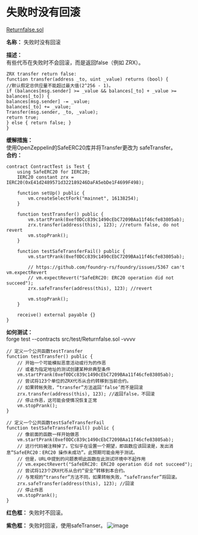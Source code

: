 # 失败时没有回滚  
[Returnfalse.sol](https://github.com/SunWeb3Sec/DeFiVulnLabs/blob/main/src/test/Returnfalse.sol)  

**名称：** 失败时没有回滚  

**描述：**  
有些代币在失败时不会回滚，而是返回false（例如 ZRX）。  
```
ZRX transfer return false:
function transfer(address _to, uint _value) returns (bool) {
//默认假定总供应量不能超过最大值(2^256 - 1)。 
if (balances[msg.sender] >= _value && balances[_to] + _value >= balances[_to]) {
balances[msg.sender] -= _value;
balances[_to] += _value;
Transfer(msg.sender, _to, _value);
return true;
} else { return false; }
}
```  
**缓解措施：**  
使用OpenZeppelin的SafeERC20库并将Transfer更改为 safeTransfer。  
**合约：**  
```
contract ContractTest is Test {
    using SafeERC20 for IERC20;
    IERC20 constant zrx = IERC20(0xE41d2489571d322189246DaFA5ebDe1F4699F498);

    function setUp() public {
        vm.createSelectFork("mainnet", 16138254);
    }

    function testTransfer() public {
        vm.startPrank(0xef0DCc839c1490cEbC7209BAa11f46cfe83805ab);
        zrx.transfer(address(this), 123); //return false, do not revert
        vm.stopPrank();
    }

    function testSafeTransferFail() public {
        vm.startPrank(0xef0DCc839c1490cEbC7209BAa11f46cfe83805ab);

        // https://github.com/foundry-rs/foundry/issues/5367 can't vm.expectRevert
        // vm.expectRevert("SafeERC20: ERC20 operation did not succeed");
        zrx.safeTransfer(address(this), 123); //revert

        vm.stopPrank();
    }

    receive() external payable {}
}
```  
**如何测试：**  
forge test --contracts src/test/Returnfalse.sol -vvvv  
```
// 定义一个公共函数testTransfer
function testTransfer() public {
    // 开始一个可能模拟恶意活动或行为的作恶
    // 或者为指定地址的测试创建某种非典型条件
    vm.startPrank(0xef0DCc839c1490cEbC7209BAa11f46cfe83805ab);
    // 尝试将123个单位的ZRX代币从合约转移到当前合约。
    // 如果转帐失败，“transfer”方法返回‘false’而不是回滚
    zrx.transfer(address(this), 123); //返回false，不回滚
    // 停止作恶，这可能会使情况恢复正常
    vm.stopPrank();
}

// 定义一个公共函数testSafeTransferFail
function testSafeTransferFail() public {
    // 像前面的函数一样开始做恶
    vm.startPrank(0xef0DCc839c1490cEbC7209BAa11f46cfe83805ab);
    // 这行代码被注释掉了。它似乎在设置一个期望，即函数应该回滚是，发出消息“SafeERC20：ERC20 操作未成功”。此预期可能会用于测试。
    // 但是，URL中提到的问题表明此函数在此测试环境中不起作用
    // vm.expectRevert("SafeERC20: ERC20 operation did not succeed");
    // 尝试将123个ZRX代币从合约“安全”转移到本合约。
    // 与常规的“transfer”方法不同，如果转帐失败，“safeTransfer”将回滚。
    zrx.safeTransfer(address(this), 123); //回滚
    // 停止作恶
    vm.stopPrank();
}
```  
**红色框：** 失败时不回滚。   

**紫色框：** 失败时回滚，使用safeTranser。
![image](https://web3sec.notion.site/image/https%3A%2F%2Fs3-us-west-2.amazonaws.com%2Fsecure.notion-static.com%2F70a109c0-22ec-4d60-9a60-494b7a5aae5c%2FUntitled.png?table=block&id=af8e2066-e87c-4f97-9fe0-774e6c2888d8&spaceId=369b5001-5511-4fe6-a099-48af1d841f20&width=1840&userId=&cache=v2)